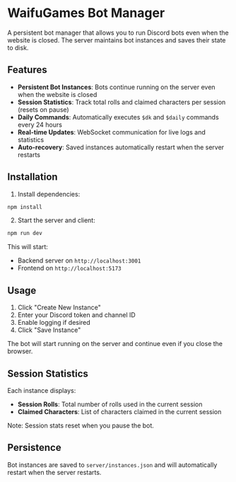 # WaifuGames Bot Manager

A persistent bot manager that allows you to run Discord bots even when the website is closed. The server maintains bot instances and saves their state to disk.

## Features

- **Persistent Bot Instances**: Bots continue running on the server even when the website is closed
- **Session Statistics**: Track total rolls and claimed characters per session (resets on pause)
- **Daily Commands**: Automatically executes `$dk` and `$daily` commands every 24 hours
- **Real-time Updates**: WebSocket communication for live logs and statistics
- **Auto-recovery**: Saved instances automatically restart when the server restarts

## Installation

1. Install dependencies:
```bash
npm install
```

2. Start the server and client:
```bash
npm run dev
```

This will start:
- Backend server on `http://localhost:3001`
- Frontend on `http://localhost:5173`

## Usage

1. Click "Create New Instance"
2. Enter your Discord token and channel ID
3. Enable logging if desired
4. Click "Save Instance"

The bot will start running on the server and continue even if you close the browser.

## Session Statistics

Each instance displays:
- **Session Rolls**: Total number of rolls used in the current session
- **Claimed Characters**: List of characters claimed in the current session

Note: Session stats reset when you pause the bot.

## Persistence

Bot instances are saved to `server/instances.json` and will automatically restart when the server restarts.
